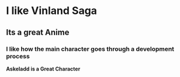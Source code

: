 # I like Vinland Saga

## Its a great Anime

### I like how the main character goes through a development process

**Askeladd is a Great Character**
